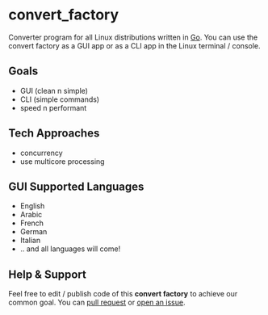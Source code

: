 # convert_factory
Converter program for all Linux distributions written in [Go](https://golang.org). You can use the convert factory as a GUI app or as a CLI app in the Linux terminal / console.

## Goals
- GUI (clean n simple)
- CLI (simple commands)
- speed n performant

## Tech Approaches
- concurrency
- use multicore processing

## GUI Supported Languages
- English
- Arabic
- French
- German
- Italian
- .. and all languages will come!

## Help & Support
Feel free to edit / publish code of this **convert factory** to achieve our common goal. You can [pull request](https://github.com/DevAbanoub/convert_factory/pull) or [open an issue](https://github.com/DevAbanoub/convert_factory/issues).
